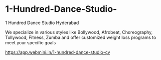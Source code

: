 # 1-Hundred-Dance-Studio-
1 Hundred Dance Studio Hyderabad

We specialize in various styles like Bollywood, Afrobeat, Choreography, Tollywood, Fitness, Zumba and offer customized weight loss programs to meet your specific goals  

https://app.webmini.in/1-hundred-dance-studio-cv
